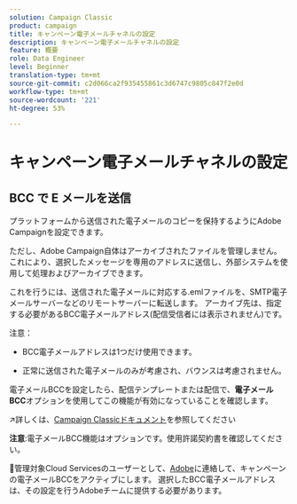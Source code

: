 ```yaml
---
solution: Campaign Classic
product: campaign
title: キャンペーン電子メールチャネルの設定
description: キャンペーン電子メールチャネルの設定
feature: 概要
role: Data Engineer
level: Beginner
translation-type: tm+mt
source-git-commit: c2d066ca2f935455861c3d6747c9805c847f2e0d
workflow-type: tm+mt
source-wordcount: '221'
ht-degree: 53%

---
```


# キャンペーン電子メールチャネルの設定

## BCC で E メールを送信

プラットフォームから送信された電子メールのコピーを保持するようにAdobe Campaignを設定できます。

ただし、Adobe Campaign自体はアーカイブされたファイルを管理しません。 これにより、選択したメッセージを専用のアドレスに送信し、外部システムを使用して処理およびアーカイブできます。

これを行うには、送信された電子メールに対応する.emlファイルを、SMTP電子メールサーバーなどのリモートサーバーに転送します。 アーカイブ先は、指定する必要があるBCC電子メールアドレス(配信受信者には表示されません)です。

注意：

* BCC電子メールアドレスは1つだけ使用できます。

* 正常に送信された電子メールのみが考慮され、バウンスは考慮されません。

電子メールBCCを設定したら、配信テンプレートまたは配信で、**電子メールBCC**&#x200B;オプションを使用してこの機能が有効になっていることを確認します。

:arrow_upper_right:詳しくは、[Campaign Classicドキュメント](https://experienceleague.adobe.com/docs/campaign-classic/using/sending-messages/sending-emails/sending-an-email/email-parameters.html?lang=en#email-bcc)を参照してください

**注意**:電子メールBCC機能はオプションです。使用許諾契約書を確認してください。

:speech_balloon:管理対象Cloud Servicesのユーザーとして、[Adobe](../start/support.md#support)に連絡して、キャンペーンの電子メールBCCをアクティブにします。 選択したBCC電子メールアドレスは、その設定を行うAdobeチームに提供する必要があります。